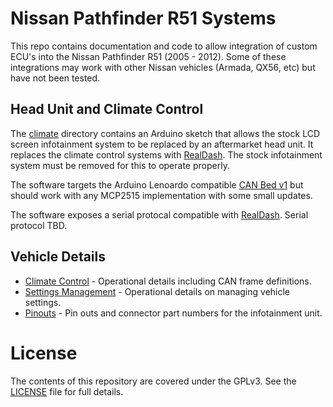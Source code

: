 # Nissan Pathfinder R51 Systems

This repo contains documentation and code to allow integration of custom ECU's
into the Nissan Pathfinder R51 (2005 - 2012). Some of these integrations may
work with other Nissan vehicles (Armada, QX56, etc) but have not been tested.

## Head Unit and Climate Control

The [climate](climate) directory contains an Arduino sketch that allows the
stock LCD screen infotainment system to be replaced by an aftermarket head
unit. It replaces the climate control systems with [RealDash]. The stock
infotainment system must be removed for this to operate properly.

The software targets the Arduino Lenoardo compatible [CAN Bed v1] but should
work with any MCP2515 implementation with some small updates.

The software exposes a serial protocal compatible with [RealDash]. Serial
protocol TBD.


## Vehicle Details 

* [Climate Control](docs/climate.md) - Operational details including CAN frame definitions.
* [Settings Management](docs/settings.md) - Operational details on managing vehicle settings.
* [Pinouts](docs/pinouts.md) - Pin outs and connector part numbers for the infotainment unit.


# License

The contents of this repository are covered under the GPLv3. See the [LICENSE]
file for full details.


[CAN Bed v1]: https://www.seeedstudio.com/CANBed-Arduino-CAN-BUS-Development-Kit-Atmega32U4-with-MCP2515-and-MCP2551-p-4365.html
[LICENSE]: LICENSE
[RealDash]: http://realdash.net
["Upgraded" Metra 70-7552]: https://www.amazon.com/20-pin-Subaru-Headunit-Harness-Steering/dp/B01D9K3L44/uPWNsaWNrUmVkaXJlY3QmZG9Ob3RMb2dDbGljaz10cnVl
